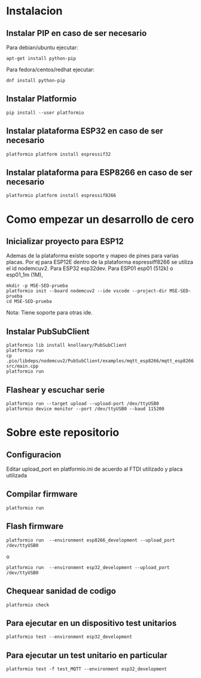 # Instalacion

## Instalar PIP en caso de ser necesario 

Para debian/ubuntu ejecutar:

  ```
  apt-get install python-pip
  ```
Para fedora/centos/redhat ejecutar:

  ```
  dnf install python-pip
  ```
## Instalar Platformio

  ```
  pip install --user platformio
  ```
## Instalar plataforma ESP32 en caso de ser necesario
  ```
  platformio platform install espressif32
  ```
## Instalar plataforma para ESP8266 en caso de ser necesario
  ```
  platformio platform install espressif8266
  ```
# Como empezar un desarrollo de cero

## Inicializar proyecto para ESP12
Ademas de la plataforma existe soporte y mapeo de pines para varias placas. Por ej para ESP12E dentro de la plataforma espressiff8266 se utiliza el id nodemcuv2. Para ESP32 esp32dev. Para ESP01 esp01 (512k) o esp01_1m (1M), 

  ```
  mkdir -p MSE-SED-prueba
  platformio init --board nodemcuv2 --ide vscode --project-dir MSE-SED-prueba
  cd MSE-SED-prueba
  ```
  Nota: Tiene soporte para otras ide.

## Instalar PubSubClient

  ```
  platformio lib install knolleary/PubSubClient
  platformio run
  cp .pio/libdeps/nodemcuv2/PubSubClient/examples/mqtt_esp8266/mqtt_esp8266.ino src/main.cpp
  platformio run
  ```
## Flashear y escuchar serie
  ```
  platformio run --target upload --upload-port /dev/ttyUSB0
  platformio device monitor --port /dev/ttyUSB0 --baud 115200
  ```

# Sobre este repositorio

## Configuracion

Editar upload_port en platformio.ini de acuerdo al FTDI utilizado y placa utilizada

## Compilar firmware

  ```
  platformio run
  ```

## Flash firmware

  ```
  platformio run  --environment esp8266_development --upload_port /dev/ttyUSB0
  ```

o

  ```
  platformio run  --environment esp32_development --upload_port /dev/ttyUSB0
  ```

## Chequear sanidad de codigo
  ```
  platformio check
  ```

## Para ejecutar en un dispositivo test unitarios
  
  ```
  platformio test --environment esp32_development
  ```

## Para ejecutar un test unitario en particular

  ```
  platformio test -f test_MQTT --environment esp32_development
  ```


